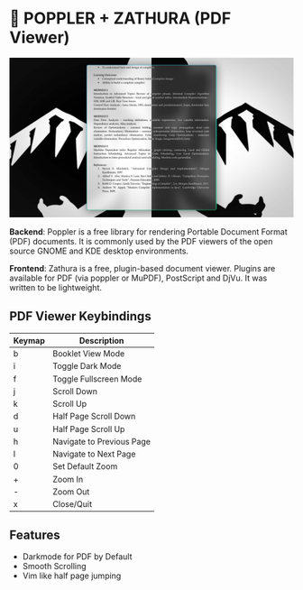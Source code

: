# 📄 POPPLER + ZATHURA (PDF Viewer)

![Zathura PDF Viewer](./.assets/zathura.jpg)

**Backend**: Poppler is a free library for rendering Portable Document Format (PDF) documents. It is commonly used by the PDF viewers of the open source GNOME and KDE desktop environments.<br>

**Frontend**: Zathura is a free, plugin-based document viewer. Plugins are available for PDF (via poppler or MuPDF), PostScript and DjVu. It was written to be lightweight.

## PDF Viewer Keybindings

| Keymap | Description               |
| ------ | ------------------------- |
| b      | Booklet View Mode         |
| i      | Toggle Dark Mode          |
| f      | Toggle Fullscreen Mode    |
| j      | Scroll Down               |
| k      | Scroll Up                 |
| d      | Half Page Scroll Down     |
| u      | Half Page Scroll Up       |
| h      | Navigate to Previous Page |
| l      | Navigate to Next Page     |
| 0      | Set Default Zoom          |
| +      | Zoom In                   |
| -      | Zoom Out                  |
| x      | Close/Quit                |

## Features

- Darkmode for PDF by Default
- Smooth Scrolling
- Vim like half page jumping
